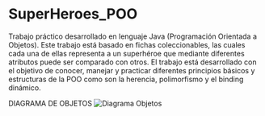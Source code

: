 # SuperHeroes_POO
Trabajo práctico desarrollado en lenguaje Java (Programación Orientada a Objetos). 
Este trabajo está basado en fichas coleccionables, las cuales cada una de ellas representa a un superhéroe que mediante diferentes atributos puede ser comparado con otros.
El trabajo está desarrollado con el objetivo de conocer, manejar y practicar diferentes principios básicos y estructuras de la POO como son la herencia, polimorfismo 
y el binding dinámico. 

DIAGRAMA DE OBJETOS
![Diagrama Objetos](https://user-images.githubusercontent.com/60363285/115099857-0b6dc080-9f0f-11eb-9ffa-9f45bebcccee.png)
